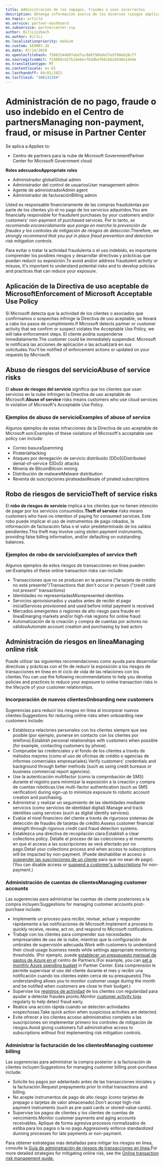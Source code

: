 ```yaml
---
title: Administración de los impagos, fraudes o usos incorrectos
description: Obtenga información acerca de los diversos riesgos implicados en las transacciones en línea y los procedimientos recomendados para administrar y mitigar estos riesgos en el centro de Partners.
ms.topic: article
ms.service: partner-dashboard
ms.subservice: partnercenter-csp
author: BillLinzbach
ms.author: BillLi
ms.localizationpriority: medium
ms.custom: SEOMAY.20
ms.date: 07/14/2020
ms.openlocfilehash: 75881544097abdfac8d6f96bde37e9700eb28cf7
ms.sourcegitcommit: f24089cd27b1de6ecf6ddbefb6cbb2d340e144de
ms.translationtype: MT
ms.contentlocale: es-ES
ms.lasthandoff: 04/01/2021
ms.locfileid: "106132356"
---
```

# <a name="managing-non-payment-fraud-or-misuse-in-partner-center"></a><span data-ttu-id="d3d0f-103">Administración de no pago, fraude o uso indebido en el Centro de partners</span><span class="sxs-lookup"><span data-stu-id="d3d0f-103">Managing non-payment, fraud, or misuse in Partner Center</span></span>

<span data-ttu-id="d3d0f-104">Se aplica a:</span><span class="sxs-lookup"><span data-stu-id="d3d0f-104">Applies to:</span></span>

- <span data-ttu-id="d3d0f-105">Centro de partners para la nube de Microsoft Government</span><span class="sxs-lookup"><span data-stu-id="d3d0f-105">Partner Center for Microsoft Government cloud</span></span>

<span data-ttu-id="d3d0f-106">**Roles adecuados**</span><span class="sxs-lookup"><span data-stu-id="d3d0f-106">**Appropriate roles**</span></span>

- <span data-ttu-id="d3d0f-107">Administrador global</span><span class="sxs-lookup"><span data-stu-id="d3d0f-107">Global admin</span></span>
- <span data-ttu-id="d3d0f-108">Administrador del control de usuarios</span><span class="sxs-lookup"><span data-stu-id="d3d0f-108">User management admin</span></span>
- <span data-ttu-id="d3d0f-109">Agente de administrador</span><span class="sxs-lookup"><span data-stu-id="d3d0f-109">Admin agent</span></span>
- <span data-ttu-id="d3d0f-110">Administrador de facturación</span><span class="sxs-lookup"><span data-stu-id="d3d0f-110">Billing admin</span></span>

<span data-ttu-id="d3d0f-111">Usted es responsable financieramente de las compras fraudulentas por parte de los clientes y/o el no pago de los servicios adquiridos.</span><span class="sxs-lookup"><span data-stu-id="d3d0f-111">You are financially responsible for fraudulent purchases by your customers and/or customers' non-payment of purchased services.</span></span> <span data-ttu-id="d3d0f-112">Por lo tanto, *se recomienda encarecidamente que ponga en marcha la prevención de fraudes y los controles de mitigación de riesgos de detección*.</span><span class="sxs-lookup"><span data-stu-id="d3d0f-112">Therefore, *we strongly recommend that you put in place fraud prevention and detection risk mitigation controls*.</span></span>

<span data-ttu-id="d3d0f-113">Para evitar o tratar la actividad fraudulenta o el uso indebido, es importante comprender los posibles riesgos y desarrollar directivas y prácticas que puedan reducir su exposición.</span><span class="sxs-lookup"><span data-stu-id="d3d0f-113">To avoid and/or address fraudulent activity or misuse, it's important to understand potential risks and to develop policies and practices that can reduce your exposure.</span></span>

## <a name="enforcement-of-microsoft-acceptable-use-policy"></a><span data-ttu-id="d3d0f-114">Aplicación de la Directiva de uso aceptable de Microsoft</span><span class="sxs-lookup"><span data-stu-id="d3d0f-114">Enforcement of Microsoft Acceptable Use Policy</span></span>

<span data-ttu-id="d3d0f-115">Si Microsoft detecta que la actividad de los clientes o asociados que confirmamos o sospechas infringe la Directiva de uso aceptable, se llevará a cabo los pasos de cumplimiento.</span><span class="sxs-lookup"><span data-stu-id="d3d0f-115">If Microsoft detects partner or customer activity that we confirm or suspect violates the Acceptable Use Policy, we will take enforcement steps.</span></span> <span data-ttu-id="d3d0f-116">El cliente podría suspenderse inmediatamente.</span><span class="sxs-lookup"><span data-stu-id="d3d0f-116">The customer could be immediately suspended.</span></span> <span data-ttu-id="d3d0f-117">Microsoft le notificará las acciones de aplicación o las actualizará en sus solicitudes.</span><span class="sxs-lookup"><span data-stu-id="d3d0f-117">You'll be notified of enforcement actions or updated on your requests by Microsoft.</span></span>

## <a name="abuse-of-service-risks"></a><span data-ttu-id="d3d0f-118">Abuso de riesgos del servicio</span><span class="sxs-lookup"><span data-stu-id="d3d0f-118">Abuse of service risks</span></span>

<span data-ttu-id="d3d0f-119">El **abuso de riesgos del servicio** significa que los clientes que usan servicios en la nube infringen la Directiva de uso aceptable de Microsoft.</span><span class="sxs-lookup"><span data-stu-id="d3d0f-119">**Abuse of service** risks means customers who use cloud services in violation of Microsoft's Acceptable Use Policy.</span></span>

### <a name="examples-of-abuse-of-service"></a><span data-ttu-id="d3d0f-120">Ejemplos de abuso de servicio</span><span class="sxs-lookup"><span data-stu-id="d3d0f-120">Examples of abuse of service</span></span>

<span data-ttu-id="d3d0f-121">Algunos ejemplos de estas infracciones de la Directiva de uso aceptable de Microsoft son:</span><span class="sxs-lookup"><span data-stu-id="d3d0f-121">Examples of these violations of Microsoft's acceptable use policy can include:</span></span>

- <span data-ttu-id="d3d0f-122">Correo basura</span><span class="sxs-lookup"><span data-stu-id="d3d0f-122">Spamming</span></span>
- <span data-ttu-id="d3d0f-123">Piratería</span><span class="sxs-lookup"><span data-stu-id="d3d0f-123">Hacking</span></span>
- <span data-ttu-id="d3d0f-124">Ataques por denegación de servicio distribuido (DDoS)</span><span class="sxs-lookup"><span data-stu-id="d3d0f-124">Distributed denial-of-service (DDoS) attacks</span></span>
- <span data-ttu-id="d3d0f-125">Minería de Bitcoin</span><span class="sxs-lookup"><span data-stu-id="d3d0f-125">Bitcoin mining</span></span>
- <span data-ttu-id="d3d0f-126">Distribución de malware</span><span class="sxs-lookup"><span data-stu-id="d3d0f-126">Malware distribution</span></span>
- <span data-ttu-id="d3d0f-127">Reventa de suscripciones pirateadas</span><span class="sxs-lookup"><span data-stu-id="d3d0f-127">Resale of pirated subscriptions</span></span>

## <a name="theft-of-service-risks"></a><span data-ttu-id="d3d0f-128">Robo de riesgos de servicio</span><span class="sxs-lookup"><span data-stu-id="d3d0f-128">Theft of service risks</span></span>

<span data-ttu-id="d3d0f-129">El **robo de riesgos de servicio** implica a los clientes que no tienen intención de pagar por los servicios consumidos.</span><span class="sxs-lookup"><span data-stu-id="d3d0f-129">**Theft of service** risks means customers who have no intention of paying for consumed services.</span></span> <span data-ttu-id="d3d0f-130">Este robo puede implicar el uso de instrumentos de pago robados, la información de facturación falsa o el valor predeterminado de los saldos pendientes.</span><span class="sxs-lookup"><span data-stu-id="d3d0f-130">This theft may involve using stolen payment instruments, providing false billing information, and/or defaulting on outstanding balances.</span></span>

### <a name="examples-of-service-theft"></a><span data-ttu-id="d3d0f-131">Ejemplos de robo de servicio</span><span class="sxs-lookup"><span data-stu-id="d3d0f-131">Examples of service theft</span></span>

<span data-ttu-id="d3d0f-132">Algunos ejemplos de estos riesgos de transacciones en línea pueden ser:</span><span class="sxs-lookup"><span data-stu-id="d3d0f-132">Examples of these online transaction risks can include:</span></span>

- <span data-ttu-id="d3d0f-133">Transacciones que no se producen en la persona ("la tarjeta de crédito no está presente")</span><span class="sxs-lookup"><span data-stu-id="d3d0f-133">Transactions that don't occur in person ("credit card not present" transactions)</span></span>
- <span data-ttu-id="d3d0f-134">Identidades no representadas</span><span class="sxs-lookup"><span data-stu-id="d3d0f-134">Misrepresented identities</span></span>
- <span data-ttu-id="d3d0f-135">Servicios aprovisionados y usados antes de recibir el pago inicial</span><span class="sxs-lookup"><span data-stu-id="d3d0f-135">Services provisioned and used before initial payment is received</span></span>
- <span data-ttu-id="d3d0f-136">Mercados emergentes o regiones de alto riesgo para fraude en línea</span><span class="sxs-lookup"><span data-stu-id="d3d0f-136">Emerging markets and/or high-risk regions for online fraud</span></span>
- <span data-ttu-id="d3d0f-137">Automatización de la creación y compra de cuentas por actores no válidos</span><span class="sxs-lookup"><span data-stu-id="d3d0f-137">Automate account creation and purchasing by bad actors</span></span>

## <a name="managing-online-risk"></a><span data-ttu-id="d3d0f-138">Administración de riesgos en línea</span><span class="sxs-lookup"><span data-stu-id="d3d0f-138">Managing online risk</span></span>

<span data-ttu-id="d3d0f-139">Puede utilizar las siguientes recomendaciones como ayuda para desarrollar directivas y prácticas con el fin de reducir la exposición a los riesgos de transacciones en línea en el ciclo de vida de las relaciones con los clientes.</span><span class="sxs-lookup"><span data-stu-id="d3d0f-139">You can use the following recommendations to help you develop policies and practices to reduce your exposure to online transaction risks in the lifecycle of your customer relationships.</span></span>

### <a name="onboarding-new-customers"></a><span data-ttu-id="d3d0f-140">Incorporación de nuevos clientes</span><span class="sxs-lookup"><span data-stu-id="d3d0f-140">Onboarding new customers</span></span>

<span data-ttu-id="d3d0f-141">Sugerencias para reducir los riesgos en línea al incorporar nuevos clientes:</span><span class="sxs-lookup"><span data-stu-id="d3d0f-141">Suggestions for reducing online risks when onboarding new customers include:</span></span>

- <span data-ttu-id="d3d0f-142">Establezca relaciones personales con los clientes siempre que sea posible (por ejemplo, ponerse en contacto con los clientes por teléfono).</span><span class="sxs-lookup"><span data-stu-id="d3d0f-142">Establish personal relationships with customers when possible (for example, contacting customers by phone).</span></span>
- <span data-ttu-id="d3d0f-143">Compruebe las credenciales y el fondo de los clientes a través de métodos mejores (como el uso de oficinas de crédito o agencias de informes comerciales empresariales).</span><span class="sxs-lookup"><span data-stu-id="d3d0f-143">Verify customers' credentials and background through better methods (such as using credit bureaus or business commercial report agencies).</span></span>
- <span data-ttu-id="d3d0f-144">Use la autenticación multifactor (como la comprobación de SMS) durante el registro para minimizar la exposición a la creación y compra de cuentas robóticas.</span><span class="sxs-lookup"><span data-stu-id="d3d0f-144">Use multi-factor authentication (such as SMS verification) during sign-up to minimize exposure to robotic account creation and purchasing.</span></span>
- <span data-ttu-id="d3d0f-145">Administrar y realizar un seguimiento de las identidades mediante servicios (como servicios de identidad digital).</span><span class="sxs-lookup"><span data-stu-id="d3d0f-145">Manage and track identities using services (such as digital identity services).</span></span>
- <span data-ttu-id="d3d0f-146">Evalúe el nivel financiero del cliente a través de rigurosos sistemas de detección de fraudes de tarjetas de crédito.</span><span class="sxs-lookup"><span data-stu-id="d3d0f-146">Assess customer financial strength through rigorous credit card fraud detection systems.</span></span>
- <span data-ttu-id="d3d0f-147">Establezca una directiva de recopilación clara.</span><span class="sxs-lookup"><span data-stu-id="d3d0f-147">Establish a clear collections policy.</span></span> <span data-ttu-id="d3d0f-148">Detalle el proceso de las colecciones y el momento en que el acceso a las suscripciones se verá afectado por no pago.</span><span class="sxs-lookup"><span data-stu-id="d3d0f-148">Detail your collections process and when access to subscriptions will be impacted by non-payment.</span></span> <span data-ttu-id="d3d0f-149">(Puede deshabilitar el acceso o [suspender las suscripciones de un cliente](create-a-new-subscription.md#suspend-a-subscription) para que no sean de pago).</span><span class="sxs-lookup"><span data-stu-id="d3d0f-149">(You can disable access or [suspend a customer's subscriptions](create-a-new-subscription.md#suspend-a-subscription) for non-payment.)</span></span>

### <a name="managing-customer-accounts"></a><span data-ttu-id="d3d0f-150">Administración de cuentas de clientes</span><span class="sxs-lookup"><span data-stu-id="d3d0f-150">Managing customer accounts</span></span>

<span data-ttu-id="d3d0f-151">Las sugerencias para administrar las cuentas de cliente posteriores a la compra incluyen:</span><span class="sxs-lookup"><span data-stu-id="d3d0f-151">Suggestions for managing customer accounts post-purchase include:</span></span>

- <span data-ttu-id="d3d0f-152">Implemente un proceso para recibir, revisar, actuar y responder rápidamente a las notificaciones de Microsoft.</span><span class="sxs-lookup"><span data-stu-id="d3d0f-152">Implement a process to quickly receive, review, act on, and respond to Microsoft notifications.</span></span>
- <span data-ttu-id="d3d0f-153">Trabaje con los clientes para comprender sus necesidades empresariales de uso de la nube, mientras que la configuración de umbrales de supervisión adecuada.</span><span class="sxs-lookup"><span data-stu-id="d3d0f-153">Work with customers to understand their cloud usage business needs while settings appropriate monitoring thresholds.</span></span> <span data-ttu-id="d3d0f-154">(Por ejemplo, puede [establecer un presupuesto mensual de gastos de Azure en el](set-an-azure-spending-budget-for-your-customers.md) centro de Partners.</span><span class="sxs-lookup"><span data-stu-id="d3d0f-154">(For example, you can [set a monthly Azure spending budget](set-an-azure-spending-budget-for-your-customers.md) in Partner Center.</span></span> <span data-ttu-id="d3d0f-155">Esta comprensión le permite supervisar el uso del cliente durante el mes y recibir una notificación cuando los clientes estén cerca de su presupuesto).</span><span class="sxs-lookup"><span data-stu-id="d3d0f-155">This understanding allows you to monitor customer usage during the month and be notified when customers are close to their budget.)</span></span>
- <span data-ttu-id="d3d0f-156">Supervise los [registros de actividad](activity-logs.md) de los clientes con regularidad para ayudar a detectar fraudes pronto.</span><span class="sxs-lookup"><span data-stu-id="d3d0f-156">Monitor [customer activity logs](activity-logs.md) regularly to help detect fraud early.</span></span>
- <span data-ttu-id="d3d0f-157">Realice una acción rápida cuando se detecten actividades sospechosas.</span><span class="sxs-lookup"><span data-stu-id="d3d0f-157">Take quick action when suspicious activities are detected.</span></span>
- <span data-ttu-id="d3d0f-158">Evite ofrecer a los clientes acceso administrativo completo a las suscripciones sin implementar primero los controles de mitigación de riesgos.</span><span class="sxs-lookup"><span data-stu-id="d3d0f-158">Avoid giving customers full administrative access to subscriptions without first implementing risk mitigation controls.</span></span>

### <a name="managing-customer-billing"></a><span data-ttu-id="d3d0f-159">Administrar la facturación de los clientes</span><span class="sxs-lookup"><span data-stu-id="d3d0f-159">Managing customer billing</span></span>

<span data-ttu-id="d3d0f-160">Las sugerencias para administrar la compra posterior a la facturación de clientes incluyen:</span><span class="sxs-lookup"><span data-stu-id="d3d0f-160">Suggestions for managing customer billing post-purchase include:</span></span>

- <span data-ttu-id="d3d0f-161">Solicite los pagos por adelantado antes de las transacciones iniciales y la facturación.</span><span class="sxs-lookup"><span data-stu-id="d3d0f-161">Request prepayments prior to initial transactions and billing.</span></span>
- <span data-ttu-id="d3d0f-162">No acepte instrumentos de pago de alto riesgo (como tarjetas de prepago o tarjetas de valor almacenado).</span><span class="sxs-lookup"><span data-stu-id="d3d0f-162">Don't accept high-risk payment instruments (such as pre-paid cards or stored-value cards).</span></span>
- <span data-ttu-id="d3d0f-163">Supervise los pagos de clientes y los clientes de cuentas de vencimiento.</span><span class="sxs-lookup"><span data-stu-id="d3d0f-163">Monitor customer payments and aging accounts receivables.</span></span> <span data-ttu-id="d3d0f-164">Aplique de forma agresiva procesos normalizados de estiba para los pagos o la no pago.</span><span class="sxs-lookup"><span data-stu-id="d3d0f-164">Aggressively enforce standardized dunning processes for late payments or non-payment.</span></span>

<span data-ttu-id="d3d0f-165">Para obtener estrategias más detalladas para mitigar los riesgos en línea, consulte la [Guía de administración de riesgos de transacciones en línea.](https://query.prod.cms.rt.microsoft.com/cms/api/am/binary/RE4Bhtt)</span><span class="sxs-lookup"><span data-stu-id="d3d0f-165">For more detailed strategies for mitigating online risk, see the [Online transaction risk management guide.](https://query.prod.cms.rt.microsoft.com/cms/api/am/binary/RE4Bhtt)</span></span>
